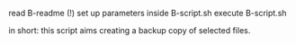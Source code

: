 read B-readme (!)
set up parameters inside B-script.sh
execute B-script.sh 

in short: this script aims creating a backup copy of selected files.

